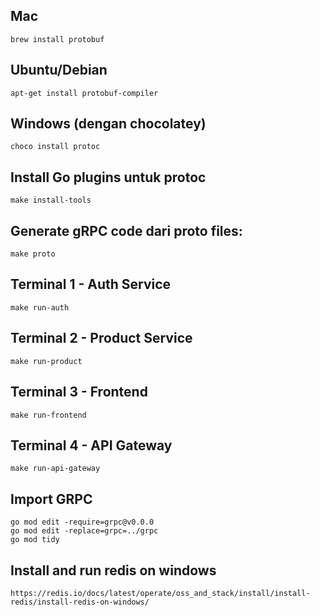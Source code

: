 ## Mac

```
brew install protobuf
```

## Ubuntu/Debian

```
apt-get install protobuf-compiler
```

## Windows (dengan chocolatey)

```
choco install protoc
```

## Install Go plugins untuk protoc

```
make install-tools
```

## Generate gRPC code dari proto files:

```
make proto
```

## Terminal 1 - Auth Service

```
make run-auth
```

## Terminal 2 - Product Service

```
make run-product
```

## Terminal 3 - Frontend

```
make run-frontend
```

## Terminal 4 - API Gateway

```
make run-api-gateway
```

## Import GRPC

```
go mod edit -require=grpc@v0.0.0
go mod edit -replace=grpc=../grpc
go mod tidy
```

## Install and run redis on windows

```
https://redis.io/docs/latest/operate/oss_and_stack/install/install-redis/install-redis-on-windows/
```
